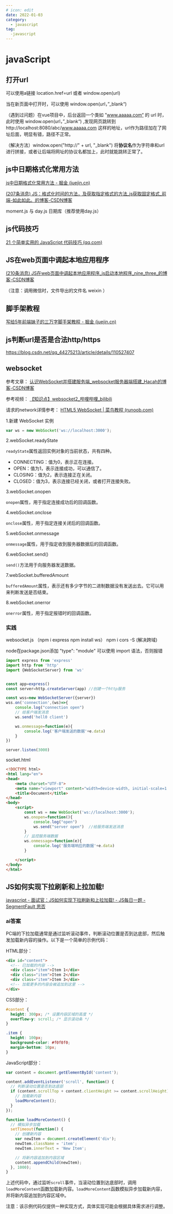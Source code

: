 ```yaml
---
# icon: edit
date: 2022-01-03
category:
  - javascript
tag:
  -javascript
---
```


# javaScript

## 打开url

可以使用a链接  location.href=url   或者  window.open(url)

当在新页面中打开时，可以使用  window.open(url，”_blank“)

（遇到过问题）在vue项目中，后台返回一个类如  ”www.aaaaa.com“  的 url 时，此时使用  window.open(url，”_blank“)  ,发现网页跳转到  http://localhost:8080/abc/www.aaaaa.com 这样的地址，url作为路径加在了网址后面，明显有错，路径不正常。

（解决方法）window.open("http://" + url, "_blank")  将**协议名**作为字符串和url进行拼接，或者让后端将网址的协议名都加上，此时就能跳转正常了。

## js中日期格式化常用方法

 [js中日期格式化常用方法 - 掘金 (juejin.cn)](https://juejin.cn/post/6999283812958109709) 

 [(207条消息) JS：格式化时间的方法，及获取指定格式的方法_js获取固定格式_前端-如此如此。的博客-CSDN博客](https://blog.csdn.net/weixin_44136505/article/details/120549478) 

moment.js 与 day.js 日期库（推荐使用day.js）



## js代码技巧

 [21 个简单实用的 JavaScript 代码技巧 (qq.com)](https://mp.weixin.qq.com/s/Ubk7qcbN5VS52Mtb2yeYpg) 

## JS在web页面中调起本地应用程序

 [(210条消息) JS在web页面中调起本地应用程序_js启动本地程序_nine_three_的博客-CSDN博客](https://blog.csdn.net/nine_three_/article/details/121146847) 

（注意：调用微信时，文件导出的文件名 weixin ）

## 脚手架教程

 [写给5年前端妹子的三万字脚手架教程 - 掘金 (juejin.cn)](https://juejin.cn/post/7260144602471776311#heading-26) 

## js判断url是否是合法http/https

https://blog.csdn.net/qq_44275213/article/details/110527407



## websocket

参考文章： [认识WebSocket并搭建服务端_websocket服务器端搭建_Hacah的博客-CSDN博客](https://blog.csdn.net/hwh295/article/details/123554646) 

参考视频： [【知识点】websocket2_哔哩哔哩_bilibili](https://www.bilibili.com/video/BV1HX4y1L7GK/?p=2&spm_id_from=pageDriver&vd_source=f25f5a8d75a3a60d5a288f726803ec11) 

请求的network详情参考： [HTML5 WebSocket | 菜鸟教程 (runoob.com)](https://www.runoob.com/html/html5-websocket.html) 

1.新建 WebSocket 实例

```javascript
var ws = new WebSocket('ws://localhost:3000');
```

2.webSocket.readyState

`readyState`属性返回实例对象的当前状态，共有四种。

- CONNECTING：值为0，表示正在连接。
- OPEN：值为1，表示连接成功，可以通信了。
- CLOSING：值为2，表示连接正在关闭。
- CLOSED：值为3，表示连接已经关闭，或者打开连接失败。

3.webSocket.onopen

`onopen`属性，用于指定连接成功后的回调函数。

4.webSocket.onclose

`onclose`属性，用于指定连接关闭后的回调函数。

5.webSocket.onmessage

`onmessage`属性，用于指定收到服务器数据后的回调函数。

6.webSocket.send()

`send()`方法用于向服务器发送数据。

7.webSocket.bufferedAmount

`bufferedAmount`属性，表示还有多少字节的二进制数据没有发送出去。它可以用来判断发送是否结束。

8.webSocket.onerror

`onerror`属性，用于指定报错时的回调函数。

### 实践

websocket.js   （npm i express     npm install ws） npm i cors -S (解决跨域)

node在package.json添加 "type": "module" 可以使用 import 语法，否则报错

```js
import express from 'express'
import http from 'http'
import {WebSocketServer} from 'ws'


const app=express()
const server=http.createServer(app) //创建一个http服务

const wss=new WebSocketServer({server})
wss.on('connection',(ws)=>{
    console.log("connection open")
    // 给客户端发消息
    ws.send('hell0 client')

    ws.onmessage=function(e){
        console.log('客户端发送的数据'+e.data)
    }
})

server.listen(3000)
```

socket.html     

```html
<!DOCTYPE html>
<html lang="en">
<head>
    <meta charset="UTF-8">
    <meta name="viewport" content="width=device-width, initial-scale=1.0">
    <title>Document</title>
</head>
<body>
    <script>
        const ws = new WebSocket('ws://localhost:3000');
        ws.onopen=function(){
            console.log("open")
            ws.send("server open")  //给服务端发送消息
        }
        // 监控服务端数据
        ws.onmessage=function(e){
            console.log('服务端响应的数据'+e.data)
        }

    </script>
</body>
</html>
```

## JS如何实现下拉刷新和上拉加载!

[javascript - 面试官：JS如何实现下拉刷新和上拉加载! - JS每日一题 - SegmentFault 思否](https://segmentfault.com/a/1190000039693056)

### ai答案

PC端的下拉加载通常是通过监听滚动事件，判断滚动位置是否到达底部，然后触发加载新内容的操作。以下是一个简单的示例代码：

HTML部分：

```html
<div id="content">
  <!-- 已加载的内容 -->
  <div class="item">Item 1</div>
  <div class="item">Item 2</div>
  <div class="item">Item 3</div>
  <!-- 加载更多的内容会被追加到这里 -->
</div>
```

CSS部分：

```css
#content {
  height: 300px; /* 设置内容区域的高度 */
  overflow-y: scroll; /* 显示滚动条 */
}

.item {
  height: 100px;
  background-color: #f0f0f0;
  margin-bottom: 10px;
}
```

JavaScript部分：

```javascript
var content = document.getElementById('content');

content.addEventListener('scroll', function() {
  // 判断滚动位置是否到达底部
  if (content.scrollTop + content.clientHeight >= content.scrollHeight) {
    // 加载新内容
    loadMoreContent();
  }
});

function loadMoreContent() {
  // 模拟异步加载
  setTimeout(function() {
    // 创建新内容
    var newItem = document.createElement('div');
    newItem.className = 'item';
    newItem.innerText = 'New Item';

    // 将新内容追加到内容区域
    content.appendChild(newItem);
  }, 1000);
}
```

上述代码中，通过监听`scroll`事件，当滚动位置到达底部时，调用`loadMoreContent`函数加载新内容。`loadMoreContent`函数模拟异步加载新内容，并将新内容追加到内容区域中。

注意：该示例代码仅提供一种实现方式，具体实现可能会根据具体需求进行调整。